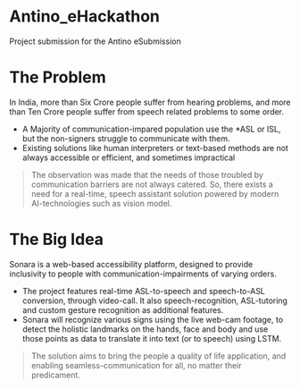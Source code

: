 # Antino_eHackathon
Project submission for the Antino eSubmission

# The Problem
In India, more than Six Crore people suffer from hearing problems, and more than Ten Crore people suffer from speech related problems to some order.
- A Majority of communication-impared population use the *ASL or ISL, but the non-signers struggle to communicate with them.
- Existing solutions like human interpreters or text-based methods are not always accessible or efficient, and sometimes impractical
> The observation was made that the needs of those troubled by communication barriers are not always catered. So, there exists a need for a real-time, speech assistant solution powered by modern AI-technologies such as vision model.

# The Big Idea
Sonara is a web-based accessibility platform, designed to provide inclusivity to people with communication-impairments of varying orders.
- The project features real-time ASL-to-speech and speech-to-ASL conversion, through video-call. It also speech-recognition, ASL-tutoring and custom gesture recognition as additional features.
- Sonara will recognize various signs using the live web-cam footage, to detect the holistic landmarks on the hands, face and body and use those points as data to translate it into text (or to speech) using LSTM.
> The solution aims to bring the people a quality of life application, and enabling seamless-communication for all, no matter their predicament.
